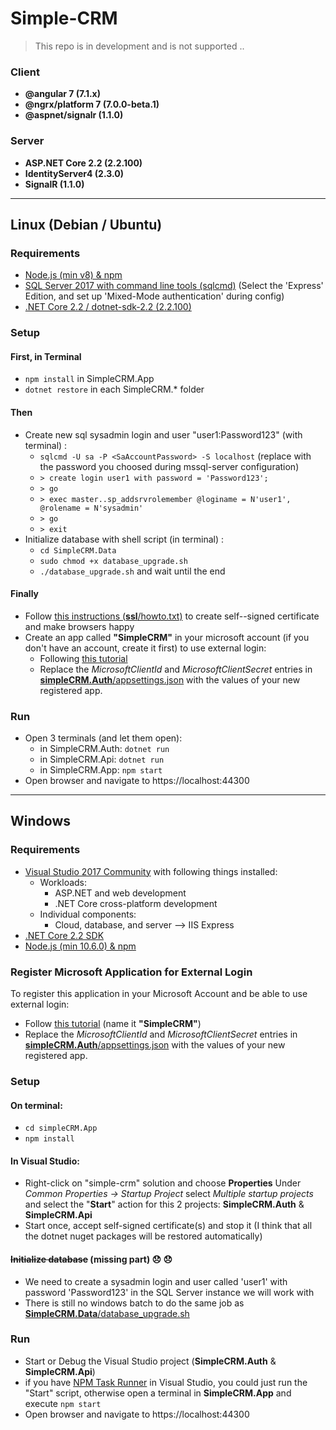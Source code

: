 # Simple-CRM

> This repo is in development and is not supported ..

### Client
- **@angular 7 (7.1.x)**
- **@ngrx/platform 7 (7.0.0-beta.1)**
- **@aspnet/signalr (1.1.0)**

### Server
- **ASP.NET Core 2.2 (2.2.100)**
- **IdentityServer4 (2.3.0)**
- **SignalR (1.1.0)**

------------

## Linux (Debian / Ubuntu)
### Requirements
- [Node.js (min v8) & npm](https://github.com/nodesource/distributions/blob/master/README.md#debinstall)
- [SQL Server 2017 with command line tools (sqlcmd)](https://docs.microsoft.com/en-us/sql/linux/quickstart-install-connect-ubuntu?view=sql-server-2017) (Select the 'Express' Edition, and set up 'Mixed-Mode authentication' during config)
- [.NET Core 2.2 / dotnet-sdk-2.2 (2.2.100)](https://dotnet.microsoft.com/download/linux-package-manager/ubuntu18-04/sdk-2.2.100)

### Setup
#### First, in Terminal
- `npm install` in SimpleCRM.App
- `dotnet restore` in each SimpleCRM.* folder

#### Then
- Create new sql sysadmin login and user "user1:Password123" (with terminal) :
  - `sqlcmd -U sa -P <SaAccountPassword> -S localhost` (replace <SaAccountPassword> with the password you choosed during mssql-server configuration)
  - `> create login user1 with password = 'Password123';`
  - `> go`
  - `> exec master..sp_addsrvrolemember @loginame = N'user1', @rolename = N'sysadmin'`
  - `> go`
  - `> exit`
- Initialize database with shell script (in terminal) :
  - `cd SimpleCRM.Data`
  - `sudo chmod +x database_upgrade.sh`
  - `./database_upgrade.sh` and wait until the end

#### Finally
- Follow [this instructions (**ssl**/howto.txt)](https://github.com/Jin-K/simple-crm/blob/dev/ssl/howto.txt) to create self--signed certificate and make browsers happy
- Create an app called **"SimpleCRM"** in your microsoft account (if you don't have an account, create it first) to use external login:
  - Following [this tutorial](https://damienbod.com/2017/07/11/adding-an-external-microsoft-login-to-identityserver4/)
  - Replace the _MicrosoftClientId_ and _MicrosoftClientSecret_ entries in [**simpleCRM.Auth**/appsettings.json](https://github.com/Jin-K/simple-crm/blob/dev/SimpleCRM.Auth/appsettings.json) with the values of your new registered app.

### Run
 - Open 3 terminals (and let them open):
   - in SimpleCRM.Auth: `dotnet run`
   - in SimpleCRM.Api: `dotnet run`
   - in SimpleCRM.App: `npm start`
 - Open browser and navigate to https://localhost:44300

------------

## Windows

### Requirements
 - [Visual Studio 2017 Community](https://visualstudio.microsoft.com/downloads/) with following things installed:
   - Workloads:
     - ASP.NET and web development
     - .NET Core cross-platform development
   - Individual components:
     - Cloud, database, and server --> IIS Express
 - [.NET Core 2.2 SDK](https://www.microsoft.com/net/download)
 - [Node.js (min 10.6.0) & npm](https://nodejs.org/en)

### Register Microsoft Application for External Login
To register this application in your Microsoft Account and be able to use external login:
 - Follow [this tutorial](https://damienbod.com/2017/07/11/adding-an-external-microsoft-login-to-identityserver4/) (name it **"SimpleCRM"**)
 - Replace the _MicrosoftClientId_ and _MicrosoftClientSecret_ entries in [**simpleCRM.Auth**/appsettings.json](https://github.com/Jin-K/simple-crm/blob/dev/SimpleCRM.Auth/appsettings.json) with the values of your new registered app.

### Setup

#### On terminal:
 - `cd simpleCRM.App`
 - `npm install`

#### In Visual Studio:
 - Right-click on "simple-crm" solution and choose **Properties**
Under _Common Properties -> Startup Project_ select _Multiple startup projects_ and select the "**Start**" action for this 2 projects: **SimpleCRM.Auth** & **SimpleCRM.Api**
 - Start once, accept self-signed certificate(s) and stop it (I think that all the dotnet nuget packages will be restored automatically)

#### ~~Initialize database~~ (missing part) :disappointed: :disappointed:
 - We need to create a sysadmin login and user called 'user1' with password 'Password123' in the SQL Server instance we will work with
 - There is still no windows batch to do the same job as [**SimpleCRM.Data**/database_upgrade.sh](https://github.com/Jin-K/simple-crm/blob/dev/SimpleCRM.Data/database_upgrade.sh)

### Run
 - Start or Debug the Visual Studio project (**SimpleCRM.Auth** & **SimpleCRM.Api**)
 - if you have [NPM Task Runner](https://marketplace.visualstudio.com/items?itemName=MadsKristensen.NPMTaskRunner) in Visual Studio, you could just run the "Start" script, otherwise open a terminal in **SimpleCRM.App** and execute `npm start`
 - Open browser and navigate to https://localhost:44300
